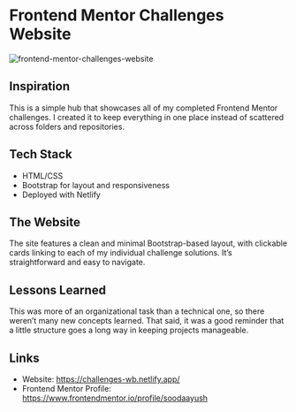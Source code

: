# Frontend Mentor Challenges Website

![frontend-mentor-challenges-website](https://github.com/user-attachments/assets/d985e426-2738-4719-9d98-2e92ea6af9ef)

## Inspiration

This is a simple hub that showcases all of my completed Frontend Mentor challenges. I created it to keep everything in one place instead of scattered across folders and repositories.

## Tech Stack

- HTML/CSS
- Bootstrap for layout and responsiveness
- Deployed with Netlify

## The Website

The site features a clean and minimal Bootstrap-based layout, with clickable cards linking to each of my individual challenge solutions. It’s straightforward and easy to navigate.

## Lessons Learned

This was more of an organizational task than a technical one, so there weren’t many new concepts learned. That said, it was a good reminder that a little structure goes a long way in keeping projects manageable.

## Links

- Website: https://challenges-wb.netlify.app/
- Frontend Mentor Profile: https://www.frontendmentor.io/profile/soodaayush
